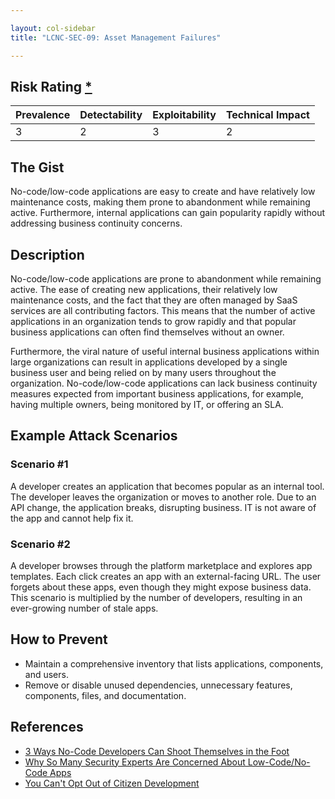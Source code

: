 ```yaml
---

layout: col-sidebar
title: "LCNC-SEC-09: Asset Management Failures"

---
```


## Risk Rating [*](https://owasp.org/www-project-top-ten/2017/Note_About_Risks)

| Prevalence | Detectability | Exploitability | Technical Impact |
| --- | --- | --- | --- |
| 3 | 2 | 3 | 2 |

## The Gist

No-code/low-code applications are easy to create and have relatively low maintenance costs, making them prone to abandonment while remaining active.
Furthermore, internal applications can gain popularity rapidly without addressing business continuity concerns.

## Description

No-code/low-code applications are prone to abandonment while remaining active.
The ease of creating new applications, their relatively low maintenance costs, and the fact that they are often managed by SaaS services are all contributing factors. 
This means that the number of active applications in an organization tends to grow rapidly and that popular business applications can often find themselves without an owner.

Furthermore, the viral nature of useful internal business applications within large organizations can result in applications developed by a single business user and being relied on by many users throughout the organization.
No-code/low-code applications can lack business continuity measures expected from important business applications, for example, having multiple owners, being monitored by IT, or offering an SLA.

## Example Attack Scenarios

### Scenario #1

A developer creates an application that becomes popular as an internal tool.
The developer leaves the organization or moves to another role.
Due to an API change, the application breaks, disrupting business.
IT is not aware of the app and cannot help fix it.

### Scenario #2

A developer browses through the platform marketplace and explores app templates.
Each click creates an app with an external-facing URL.
The user forgets about these apps, even though they might expose business data.
This scenario is multiplied by the number of developers, resulting in an ever-growing number of stale apps.

## How to Prevent

- Maintain a comprehensive inventory that lists applications, components, and users.
- Remove or disable unused dependencies, unnecessary features, components, files, and documentation.

## References

- [3 Ways No-Code Developers Can Shoot Themselves in the Foot](https://www.darkreading.com/dr-tech/3-ways-no-code-developers-can-shoot-themselves-in-the-foot)
- [Why So Many Security Experts Are Concerned About Low-Code/No-Code Apps](https://www.darkreading.com/dr-tech/why-so-many-security-experts-are-concerned-about-low-code-no-code-apps)
- [You Can't Opt Out of Citizen Development](https://www.darkreading.com/edge-articles/you-can-t-opt-out-of-citizen-development)